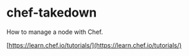 # chef-takedown

How to manage a node with Chef.

[https://learn.chef.io/tutorials/](https://learn.chef.io/tutorials/)
